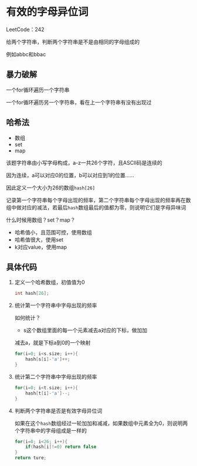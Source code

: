 # 有效的字母异位词

LeetCode：242

给两个字符串，判断两个字符串是不是由相同的字母组成的

例如abbc和bbac

## 暴力破解

一个for循环遍历一个字符串

一个for循环遍历另一个字符串，看在上一个字符串有没有出现过

## 哈希法

* 数组
* set
* map

该题字符串由小写字母构成，a-z一共26个字符，且ASCII码是连续的

因为连续，a可以对应0的位置，b可以对应到1的位置......

因此定义一个大小为26的数组`hash[26]`

记录第一个字符串每个字母出现的频率，第二个字符串每个字母出现的频率再在数组中做对应的减法，若最后`hash`数组最后的值都为零，则说明它们是字母异味词

什么时候用数组？set？map？

* 哈希值小，且范围可控，使用数组
* 哈希值很大，使用set
* k对应value，使用map

## 具体代码

1. 定义一个哈希数组，初值值为0

   ```c++
   int hash[26];
   ```

2. 统计第一个字符串中字母出现的频率

   如何统计？

   * s这个数组里面的每一个元素减去a对应的下标，做加加

   减去a，就是下标a到0的一个映射

   ```c++
   for(i=0; i<s.size; i++){
       hash[s[i]-'a']++;
   }
   ```

3. 统计第二个字符串中字母出现的频率

   ```c++
   for(i=0; i<t.size; i++){
       hash[t[i]-'a']--;
   }
   ```

4. 判断两个字符串是否是有效字母异位词

   如果在这个`hash`数组经过一轮加加和减减，如果数组中元素全为0，则说明两个字符串中的字母组成是一样的

   ```c++
   for(i=0; i<26; i++){
       if(hash[i]!=0) return false
   }
   return ture;
   ```

   

   

